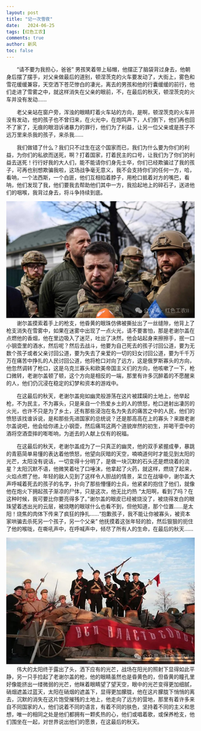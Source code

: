 ```yaml
---
layout: post
title: "记一次雪夜"
date:   2024-06-25
tags: [红色工农]
comments: true
author: 新风
toc: false
---
```

&emsp;&emsp;“请不要为我担心，爸爸” 男孩笑着带上毡帽，他摆正了脑袋背过身去，他朝身后摆了摆手，对父亲做最后的道别，顿涅茨克的火车要发动了，大街上，雾色和雪花缓缓兼容，天空洒下苍茫惨白的凄光，离去的男孩和他的行囊缓缓的前行，他们走进了雪雾之中，就这样消失在父亲的眼前，不，在最后的秋天，顿涅茨克的火车并没有发动……

&emsp;&emsp;老父亲站在窗户旁，浑浊的眼睛盯着火车站的方向，是啊，顿涅茨克的火车并没有发动，他的孩子也不曾归来，在火光中，在炮鸣声下，人们倒下，他们再也回不了家了，无痕的眼泪诉诸暴力的罪行，他们为了利益，让另一位父亲或是孩子不远万里来杀我的孩子，来杀我……

&emsp;&emsp;我们做错了什么？我们只不过生在这个国家而已，我们为什么要为你们的利益，为你们的私欲而送死，啊？打着国家，打着民主的口号，让我们为了你们的利益去送死！行行好我的大人们，能不能请你们身先士卒，你们已经欺骗过了我的孩子，可再也别想欺骗我啦，这场战争毫无意义，我不会支持你们的任何一方，哈，看呐，一个法西斯，一个白匪，他们互相掐着脖子，用枪口抵着对方的嘴巴，看呐，他们发现了我，他们要我去帮助他们其中一方，我拾起地上的碎石子，送进他们的咽喉，我背过身去，将斗争持续到底。

![01](https://raw.githubusercontent.com/hsgn1/hsgn1.github.io/master/images/202405/fall-1.jpeg "1")
&emsp;&emsp;谢尔盖摸索着手上的枪支，他昏黄的眼珠仿佛被撕扯出了一丝缝隙，他背上了枪支消失在雪雾中，如果在迷雾中出现了一点火光，请不要害怕，那是老谢尔盖在点燃他的香烟，他在里边吸入了迷茫，吐出了决然，他会站起身来擦擦手，抿一口小钢壶里的酒水，然后呢？然后去战斗，他要为自己死去的孩子讨回公道，要为无数个孩子或者父亲讨回公道，要为失去了亲爱的一切的妇女讨回公道，要为千千万万在痛苦中挣扎的人民讨回公道，他将枪口对向了远方，这是俄罗斯寡头的方向，他忽然调转了枪口，这是乌克兰寡头和欧美帝国主义们的方向，他咳嗽了一下，枪口微转，老谢尔盖顿了顿，这个方向是相反的一端，那里有许多沉醉着的不愿醒来的人，他们仍沉浸在稳定的幻梦和资本的游戏中。

&emsp;&emsp;在这最后的秋天，老谢尔盖宛如幽灵般游荡在这片被蹂躏的土地上，他举起枪，不为民主，不为寡头，只是来自一个热爱乡土的人的愤怒，枪口迸射出凄厉的火光，也许不只是为了乡土，还有那些浸泡在名为失去的痛苦之中的人民，他们的愤怒该找谁诉说，是和那些先进国家的总统说？还是那高高在上的寡头？来跟老谢尔盖说吧，他会给你递上小钢壶，然后痛骂这两个道貌岸然的初生，并喝干壶中的酒将空酒壶摔的嘭嘭响，为逝去的人献上仅有的祝福。

&emsp;&emsp;在这最后的秋天，老谢尔盖成为了一只真正的幽灵，他的双手紧握成拳，暴跳的青筋简单易懂的表达着他愤怒，他望向灰暗的天空，喃喃道何时才能见到太阳的光芒，太阳没有说话，一切变得十分明了，是做一块沉默的石头还是燃烧着的流星？太阳沉默不语，他微笑着吐了口唾沫，他拿起了火药，就这样，燃烧了起来，火焰点燃了他，年轻的敌人见到了这样令人胆战的情景，呆立在战壕中，谢尔盖大声呼喊着死去的孩子的名字，扑向了那些懵懂的士兵，他紧紧的抱住了他们，就像他在炮火下拥起孩子渐凉的尸体，只是这次，他无比灼热 “太阳啊，看到了吗？在这种时候，我可要比你要亮得多了。”谢尔盖的眼皮已经被烧没了，被烧得发白的眼珠望着透出光的云层，被烧瞎的眼球什么也看不到，但他知道，那个位置……是太阳！烧焦的肉体下传来了疯狂的挣扎……“抱歉孩子，我不能让你被寡头，被资本家哄骗去杀死另一个孩子，另一个父亲” 他抚摸着这张年轻的脸，然后狠狠的扼住了他的喉咙，在嘶吼声中，在呼喊声中，倾尽了所有人的生命，在最后的秋天……

![02](https://raw.githubusercontent.com/hsgn1/hsgn1.github.io/master/images/202405/fall-2.jpeg "2")
&emsp;&emsp;伟大的太阳终于露出了头，洒下应有的光芒，战场在阳光的照射下显得如此平静，另一只手捡起了老谢尔盖的枪，他的眼睛虽然也是昏黄色的，但昏黄的瞳孔里好像能挤出一缕微弱的光芒，他眯着眼睛望了望天空，眼中的光芒变得更加细腻，硝烟遮盖过蓝天，太阳在硝烟的遮盖下，显得更加朦胧，他在这片朦胧下悄悄的离去，沉默的消失在这片饱受摧残的土地上，他走向了远方的营地，那里有着许多来自不同国家的人，他们说着不同的语言，有着不同的肤色，坚持着不同的主义和思想，唯一的相同之处是他们都拥有一颗炙热的心，他们或唱着歌，或保养枪支，他们围坐在一起，对世界说出他们的愿景，在这最后的秋天。


